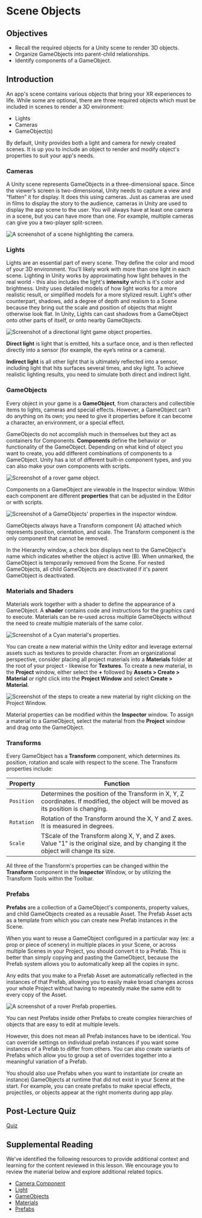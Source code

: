 # Scene Objects

## Objectives

- Recall the required objects for a Unity scene to render 3D objects.
- Organize GameObjects into parent-child relationships.
- Identify components of a GameObject.

## Introduction

An app's scene contains various objects that bring your XR experiences to life. While some are optional, there are three required objects which must be included in scenes to render a 3D environment:

- Lights
- Cameras
- GameObject(s)

By default, Unity provides both a light and camera for newly created scenes. It is up you to include an object to render and modify object's properties to suit your app's needs.

### Cameras

A Unity scene represents GameObjects in a three-dimensional space. Since the viewer’s screen is two-dimensional, Unity needs to capture a view and “flatten” it for display. It does this using cameras.  Just as cameras are used in films to display the story to the audience, cameras in Unity are used to display the app scene to the user. You will always have at least one camera in a scene, but you can have more than one. For example, multiple cameras can give you a two-player split-screen.

![A screenshot of a scene highlighting the camera.](../../images/camera-scene.png)

### Lights

Lights are an essential part of every scene. They define the color and mood of your 3D environment. You’ll likely work with more than one light in each scene. Lighting in Unity works by approximating how light behaves in the real world - this also includes the light's **intensity** which is it's color and brightness. Unity uses detailed models of how light works for a more realistic result, or simplified models for a more stylized result. Light's other counterpart, shadows, add a degree of depth and realism to a Scene because they bring out the scale and position of objects that might otherwise look flat. In Unity, Lights can cast shadows from a GameObject onto other parts of itself, or onto nearby GameObjects.

![Screenshot of a directional light game object properties.](../../images/light-properties.jpg)

**Direct light** is light that is emitted, hits a surface once, and is then reflected directly into a sensor (for example, the eye’s retina or a camera). 

**Indirect light** is all other light that is ultimately reflected into a sensor, including light that hits surfaces several times, and sky light. To achieve realistic lighting results, you need to simulate both direct and indirect light.

### GameObjects

Every object in your game is a **GameObject**, from characters and collectible items to lights, cameras and special effects. However, a GameObject can’t do anything on its own; you need to give it properties before it can become a character, an environment, or a special effect. 

GameObjects do not accomplish much in themselves but they act as containers for Components. **Components** define the behavior or functionality of the GameObject. Depending on what kind of object you want to create, you add different combinations of components to a GameObject. Unity has a lot of different built-in component types, and you can also make your own components with scripts.

![Screenshot of a rover game object.](../../images/gameobject.jpg)

Components on a GameObject are viewable in the Inspector window. Within each component are different **properties** that can be adjusted in the Editor or with scripts.

![Screenshot of a GameObjects' properties in the inspector window.](../../images/gameobject-properties.jpg)

GameObjects always have a Transform component (A) attached which represents position, orientation, and scale. The Transform component is the only component that cannot be removed.

In the Hierarchy window, a check box displays next to the GameObject's name which indicates whether the object is active (B). When unmarked, the GameObject is temporarily removed from the Scene. For nested GameObjects, all child GameObjects are deactivated if it's parent GameObject is deactivated.

### Materials and Shaders

Materials work together with a shader to define the appearance of a GameObject. A **shader** contains code and instructions for the graphics card to execute. Materials can be re-used across multiple GameObjects without the need to create multiple materials of the same color.

![Screenshot of a Cyan material's properties.](../../images/shader.jpg)

You can create a new material within the Unity editor and leverage external assets such as textures to provide character. From an organizational perspective, consider placing all project materials into a **Materials** folder at the root of your project - likewise for **Textures**. To create a new material, in the **Project** window, either select the **+** followed by **Assets > Create > Material** *or* right click into the **Project Window** and select **Create > Material**.

![Screenshot of the steps to create a new material by right clicking on the Project Window.](../../images/create-material.png)

Material properties can be modified within the **Inspector** window. To assign a material to a GameObject, select the material from the **Project** window and drag onto the GameObject.

### Transforms

Every GameObject has a **Transform** component, which determines its position, rotation and scale with respect to the scene. The Transform properties include:

|Property  |Function |
|---------|---------|
|`Position`     |   Determines the position of the Transform in X, Y, Z coordinates. If modified, the object will be moved as its position is changing.      |
|`Rotation`    |  Rotation of the Transform around the X, Y and Z axes. It is measured in degrees.       |
|`Scale`     |  TScale of the Transform along X, Y, and Z axes. Value "1" is the original size, and by changing it the object will change its size.       |

All three of the Transform's properties can be changed within the **Transform** component in the **Inspector** Window, or by utilizing the Transform Tools within the Toolbar.

### Prefabs

**Prefabs** are a collection of a GameObject's components, property values, and child GameObjects created as a reusable Asset. The Prefab Asset acts as a template from which you can create new Prefab instances in the Scene.

When you want to reuse a GameObject configured in a particular way (ex: a prop or piece of scenery) in multiple places in your Scene, or across multiple Scenes in your Project, you should convert it to a Prefab. This is better than simply copying and pasting the GameObject, because the Prefab system allows you to automatically keep all the copies in sync.

Any edits that you make to a Prefab Asset are automatically reflected in the instances of that Prefab, allowing you to easily make broad changes across your whole Project without having to repeatedly make the same edit to every copy of the Asset.

![A screenshot of a rover Prefab properties.](../../images/rover-prefab.jpg)

You can nest Prefabs inside other Prefabs to create complex hierarchies of objects that are easy to edit at multiple levels.

However, this does not mean all Prefab instances have to be identical. You can override settings on individual prefab instances if you want some instances of a Prefab to differ from others. You can also create variants of Prefabs which allow you to group a set of overrides together into a meaningful variation of a Prefab.

You should also use Prefabs when you want to instantiate (or create an instance) GameObjects at runtime that did not exist in your Scene at the start. For example, you can create prefabs to make special effects, projectiles, or objects appear at the right moments during app play.

## Post-Lecture Quiz

[Quiz](link-to-quiz-app)

## Supplemental Reading

We've identified the following resources to provide additional context and learning for the content reviewed in this lesson. We encourage you to review the material below and explore additional related topics.

- [Camera Component](https://docs.unity3d.com/Manual/class-Camera.html)
- [Light](https://docs.unity3d.com/Manual/class-Light.html)
- [GameObjects](https://docs.unity3d.com/Manual/GameObjects.html)
- [Materials](https://docs.unity3d.com/Manual/Materials.html)
- [Prefabs](https://docs.unity3d.com/Manual/Prefabs.html)
